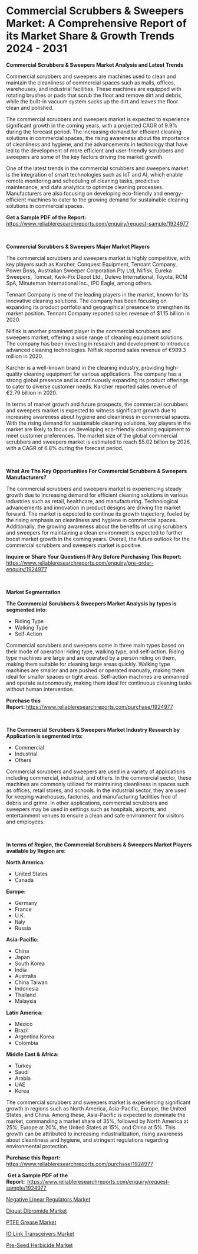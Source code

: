 <p><h1>Commercial Scrubbers & Sweepers Market: A Comprehensive Report of its Market Share & Growth Trends 2024 - 2031</h1></p><p><strong>Commercial Scrubbers & Sweepers Market Analysis and Latest Trends</strong></p>
<p><p>Commercial scrubbers and sweepers are machines used to clean and maintain the cleanliness of commercial spaces such as malls, offices, warehouses, and industrial facilities. These machines are equipped with rotating brushes or pads that scrub the floor and remove dirt and debris, while the built-in vacuum system sucks up the dirt and leaves the floor clean and polished.</p><p>The commercial scrubbers and sweepers market is expected to experience significant growth in the coming years, with a projected CAGR of 9.9% during the forecast period. The increasing demand for efficient cleaning solutions in commercial spaces, the rising awareness about the importance of cleanliness and hygiene, and the advancements in technology that have led to the development of more efficient and user-friendly scrubbers and sweepers are some of the key factors driving the market growth.</p><p>One of the latest trends in the commercial scrubbers and sweepers market is the integration of smart technologies such as IoT and AI, which enable remote monitoring and scheduling of cleaning tasks, predictive maintenance, and data analytics to optimize cleaning processes. Manufacturers are also focusing on developing eco-friendly and energy-efficient machines to cater to the growing demand for sustainable cleaning solutions in commercial spaces.</p></p>
<p><strong>Get a Sample PDF of the Report:&nbsp;</strong> <a href="https://www.reliableresearchreports.com/enquiry/request-sample/1924977">https://www.reliableresearchreports.com/enquiry/request-sample/1924977</a></p>
<p>&nbsp;</p>
<p><strong>Commercial Scrubbers & Sweepers Major Market Players</strong></p>
<p><p>The commercial scrubbers and sweepers market is highly competitive, with key players such as Karcher, Conquest Equipment, Tennant Company, Power Boss, Australian Sweeper Corporation Pty Ltd, Nilfisk, Eureka Sweepers, Tomcat, Kwik-Fix Depot Ltd., Dulevo International, Toyota, RCM SpA, Minuteman International Inc., IPC Eagle, among others.</p><p>Tennant Company is one of the leading players in the market, known for its innovative cleaning solutions. The company has been focusing on expanding its product portfolio and geographical presence to strengthen its market position. Tennant Company reported sales revenue of $1.15 billion in 2020.</p><p>Nilfisk is another prominent player in the commercial scrubbers and sweepers market, offering a wide range of cleaning equipment solutions. The company has been investing in research and development to introduce advanced cleaning technologies. Nilfisk reported sales revenue of €989.3 million in 2020.</p><p>Karcher is a well-known brand in the cleaning industry, providing high-quality cleaning equipment for various applications. The company has a strong global presence and is continuously expanding its product offerings to cater to diverse customer needs. Karcher reported sales revenue of €2.79 billion in 2020.</p><p>In terms of market growth and future prospects, the commercial scrubbers and sweepers market is expected to witness significant growth due to increasing awareness about hygiene and cleanliness in commercial spaces. With the rising demand for sustainable cleaning solutions, key players in the market are likely to focus on developing eco-friendly cleaning equipment to meet customer preferences. The market size of the global commercial scrubbers and sweepers market is estimated to reach $5.02 billion by 2026, with a CAGR of 6.8% during the forecast period.</p></p>
<p>&nbsp;</p>
<p><strong>What Are The Key Opportunities For Commercial Scrubbers & Sweepers Manufacturers?</strong></p>
<p><p>The commercial scrubbers and sweepers market is experiencing steady growth due to increasing demand for efficient cleaning solutions in various industries such as retail, healthcare, and manufacturing. Technological advancements and innovation in product designs are driving the market forward. The market is expected to continue its growth trajectory, fueled by the rising emphasis on cleanliness and hygiene in commercial spaces. Additionally, the growing awareness about the benefits of using scrubbers and sweepers for maintaining a clean environment is expected to further boost market growth in the coming years. Overall, the future outlook for the commercial scrubbers and sweepers market is positive.</p></p>
<p><strong>Inquire or Share Your Questions If Any Before Purchasing This Report:</strong> <a href="https://www.reliableresearchreports.com/enquiry/pre-order-enquiry/1924977">https://www.reliableresearchreports.com/enquiry/pre-order-enquiry/1924977</a></p>
<p>&nbsp;</p>
<p><strong>Market Segmentation</strong></p>
<p><strong>The Commercial Scrubbers & Sweepers Market Analysis by types is segmented into:</strong></p>
<p><ul><li>Riding Type</li><li>Walking Type</li><li>Self-Action</li></ul></p>
<p><p>Commercial scrubbers and sweepers come in three main types based on their mode of operation: riding type, walking type, and self-action. Riding type machines are large and are operated by a person riding on them, making them suitable for cleaning large areas quickly. Walking type machines are smaller and are pushed or operated manually, making them ideal for smaller spaces or tight areas. Self-action machines are unmanned and operate autonomously, making them ideal for continuous cleaning tasks without human intervention.</p></p>
<p><strong>Purchase this Report:&nbsp;</strong><a href="https://www.reliableresearchreports.com/purchase/1924977">https://www.reliableresearchreports.com/purchase/1924977</a></p>
<p>&nbsp;</p>
<p><strong>The Commercial Scrubbers & Sweepers Market Industry Research by Application is segmented into:</strong></p>
<p><ul><li>Commercial</li><li>Industrial</li><li>Others</li></ul></p>
<p><p>Commercial scrubbers and sweepers are used in a variety of applications including commercial, industrial, and others. In the commercial sector, these machines are commonly utilized for maintaining cleanliness in spaces such as offices, retail stores, and schools. In the industrial sector, they are used for keeping warehouses, factories, and manufacturing facilities free of debris and grime. In other applications, commercial scrubbers and sweepers may be used in settings such as hospitals, airports, and entertainment venues to ensure a clean and safe environment for visitors and employees.</p></p>
<p>&nbsp;</p>
<p><strong>In terms of Region, the Commercial Scrubbers & Sweepers Market Players available by Region are:</strong></p>
<p>
    <p> <strong> North America: </strong>
        <ul>
            <li>United States</li>
            <li>Canada</li>
        </ul>
        </p> 
    <p> <strong> Europe: </strong>
        <ul>
            <li>Germany</li>
            <li>France</li>
            <li>U.K.</li>
            <li>Italy</li>
            <li>Russia</li>
        </ul>
        </p> 
    <p> <strong> Asia-Pacific: </strong>
        <ul>
            <li>China</li>
            <li>Japan</li>
            <li>South Korea</li>
            <li>India</li>
            <li>Australia</li>
            <li>China Taiwan</li>
            <li>Indonesia</li>
            <li>Thailand</li>
            <li>Malaysia</li>
        </ul>
        </p> 
    <p> <strong> Latin America: </strong>
        <ul>
            <li>Mexico</li>
            <li>Brazil</li>
            <li>Argentina Korea</li>
            <li>Colombia</li>
        </ul>
        </p> 
    <p> <strong> Middle East & Africa: </strong>
        <ul>
            <li>Turkey</li>
            <li>Saudi</li>
            <li>Arabia</li>
            <li>UAE</li>
            <li>Korea</li>
        </ul>
    </p>
    </p>
<p><p>The commercial scrubbers and sweepers market is experiencing significant growth in regions such as North America, Asia-Pacific, Europe, the United States, and China. Among these, Asia-Pacific is expected to dominate the market, commanding a market share of 35%, followed by North America at 25%, Europe at 20%, the United States at 15%, and China at 5%. This growth can be attributed to increasing industrialization, rising awareness about cleanliness and hygiene, and stringent regulations regarding environmental protection.</p></p>
<p><strong>Purchase this Report: </strong><a href="https://www.reliableresearchreports.com/purchase/1924977">https://www.reliableresearchreports.com/purchase/1924977</a></p>
<p>&nbsp;<strong>Get a Sample PDF of the Report:&nbsp;&nbsp;</strong><a href="https://www.reliableresearchreports.com/enquiry/request-sample/1924977">https://www.reliableresearchreports.com/enquiry/request-sample/1924977</a></p>
<p><strong></strong></p>
<p><p><a href="https://view.publitas.com/reportprime-1/negative-linear-regulators-market-growth-market-trends-covid-19-impact-and-forecasts-for-period-from-2024-2031/">Negative Linear Regulators Market</a></p><p><a href="https://frill-swim-3cd.notion.site/Diquat-Dibromide-Market-Provides-Detailed-Segmentation-of-this-Market-based-on-Type-Application-an-29eaacc259254c67a4f18fa500c93ac7">Diquat Dibromide Market</a></p><p><a href="https://meowing-lemming-dd3.notion.site/PTFE-Grease-Market-Challenges-Opportunities-and-Growth-Drivers-and-Major-Market-Players-forecaste-8269d51694824b57b8e7285eb2e3dca6">PTFE Grease Market</a></p><p><a href="https://view.publitas.com/reportprime-1/io-link-transceivers-market-size-share-trends-analysis-report-by-application-regional-outlook-competitive-strategies-and-segment-forecasts-2024-2031/">IO Link Transceivers Market</a></p><p><a href="https://meowing-canidae-761.notion.site/Pre-Seed-Herbicide-Market-Size-and-Growth-Market-Segmentation-Regional-and-Country-Breakdowns-and-16ecaffc58b84bed9ba0b44a67404bf4">Pre-Seed Herbicide Market</a></p></p>